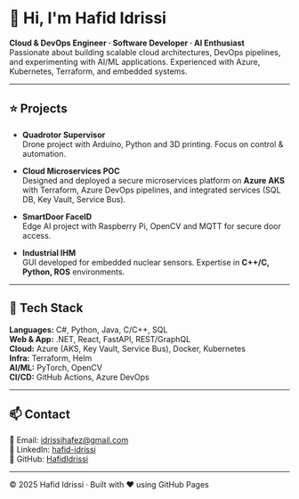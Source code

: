 # 👋 Hi, I'm Hafid Idrissi

**Cloud & DevOps Engineer · Software Developer · AI Enthusiast**  
Passionate about building scalable cloud architectures, DevOps pipelines, and experimenting with AI/ML applications. Experienced with Azure, Kubernetes, Terraform, and embedded systems.

---

## ⭐ Projects

- **Quadrotor Supervisor**  
  Drone project with Arduino, Python and 3D printing. Focus on control & automation.

- **Cloud Microservices POC**  
  Designed and deployed a secure microservices platform on **Azure AKS** with Terraform, Azure DevOps pipelines, and integrated services (SQL DB, Key Vault, Service Bus).

- **SmartDoor FaceID**  
  Edge AI project with Raspberry Pi, OpenCV and MQTT for secure door access.

- **Industrial IHM**  
  GUI developed for embedded nuclear sensors. Expertise in **C++/C, Python, ROS** environments.

---

## 🧰 Tech Stack

**Languages:** C#, Python, Java, C/C++, SQL  
**Web & App:** .NET, React, FastAPI, REST/GraphQL  
**Cloud:** Azure (AKS, Key Vault, Service Bus), Docker, Kubernetes  
**Infra:** Terraform, Helm  
**AI/ML:** PyTorch, OpenCV  
**CI/CD:** GitHub Actions, Azure DevOps  

---

## 📫 Contact

📧 Email: [idrissihafez@gmail.com](mailto:idrissihafez@gmail.com)  
💼 LinkedIn: [hafid-idrissi](https://www.linkedin.com/in/hafid-idrissi)  
🐙 GitHub: [HafidIdrissi](https://github.com/HafidIdrissi)  

---

© 2025 Hafid Idrissi · Built with ❤️ using GitHub Pages
